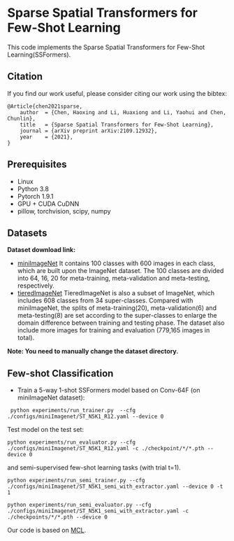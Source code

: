 # Sparse Spatial Transformers for Few-Shot Learning
This code implements the Sparse Spatial Transformers for Few-Shot Learning(SSFormers).

## Citation
If you find our work useful, please consider citing our work using the bibtex:
```
@Article{chen2021sparse,
	author  = {Chen, Haoxing and Li, Huaxiong and Li, Yaohui and Chen, Chunlin},
	title   = {Sparse Spatial Transformers for Few-Shot Learning},
	journal = {arXiv preprint arXiv:2109.12932},
	year    = {2021},
}
```

## Prerequisites
* Linux
* Python 3.8
* Pytorch 1.9.1
* GPU + CUDA CuDNN
* pillow, torchvision, scipy, numpy
## Datasets
**Dataset download link:**
* [miniImageNet](https://drive.google.com/file/d/1fUBrpv8iutYwdL4xE1rX_R9ef6tyncX9/view) It contains 100 classes with 600 images in each class, which are built upon the ImageNet dataset. The 100 classes are divided into 64, 16, 20 for meta-training, meta-validation and meta-testing, respectively.
* [tieredImageNet](https://drive.google.com/drive/folders/163HGKZTvfcxsY96uIF6ILK_6ZmlULf_j?usp=sharing)
TieredImageNet is also a subset of ImageNet, which includes 608 classes from 34 super-classes. Compared with miniImageNet, the splits of meta-training(20), meta-validation(6) and meta-testing(8) are set according to the super-classes to enlarge the domain difference between training and testing phase. The dataset also include more images for training and evaluation (779,165 images in total).

**Note: You need to manually change the dataset directory.**

## Few-shot Classification
* Train a 5-way 1-shot SSFormers model based on Conv-64F (on miniImageNet dataset):
```
 python experiments/run_trainer.py  --cfg ./configs/miniImagenet/ST_N5K1_R12.yaml --device 0
```
Test model on the test set:
```
python experiments/run_evaluator.py --cfg ./configs/miniImagenet/ST_N5K1_R12.yaml -c ./checkpoint/*/*.pth --device 0
```
and semi-supervised few-shot learning tasks (with trial t=1).
```
python experiments/run_semi_trainer.py --cfg ./configs/miniImagenet/ST_N5K1_semi_with_extractor.yaml --device 0 -t 1

python experiments/run_semi_evaluator.py --cfg ./configs/miniImagenet/ST_N5K1_semi_with_extractor.yaml -c ./checkpoints/*/*.pth --device 0
```

Our code is based on [MCL](https://github.com/LouieYang/DMN4).
